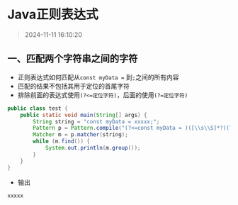 # Java正则表达式

> 2024-11-11 16:10:20

## 一、匹配两个字符串之间的字符

* 正则表达式如何匹配从`const myData =` 到`;`之间的所有内容
* 匹配的结果不包括其用于定位的首尾字符
* 排除前面的表达式使用`(?<=定位字符)`，后面的使用`(?=定位字符)`

```java
public class test {
    public static void main(String[] args) {
        String string = "const myData = xxxxx;";
        Pattern p = Pattern.compile("(?<=const myData = )([\\s\\S]*?)(?=;)");
        Matcher m = p.matcher(string);
        while (m.find()) {
            System.out.println(m.group());
        }
    }
}
```

* 输出

```text
xxxxx
```

